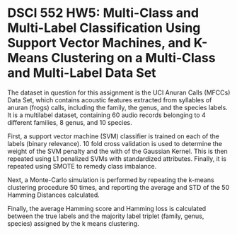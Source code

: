 # DSCI 552 HW5: Multi-Class and Multi-Label Classification Using Support Vector Machines, and K-Means Clustering on a Multi-Class and Multi-Label Data Set

The dataset in question for this assignment is the UCI Anuran Calls (MFCCs) Data Set, which contains acoustic features extracted from syllables of anuran (frogs) calls, including the family, the genus, and the species labels. It is a multilabel dataset, containing 60 audio records belonging to 4 different families, 8 genus, and 10 species.

First, a support vector machine (SVM) classifier is trained on each of the labels (binary relevance). 10 fold cross validation is used to determine the weight of the SVM penalty and the with of the Gaussian Kernel. This is then repeated using L1 penalized SVMs with standardized attributes. Finally, it is repeated using SMOTE to remedy class imbalance.

Next, a Monte-Carlo simulation is performed by repeating the k-means clustering procedure 50 times, and reporting the average and STD of the 50 Hamming Distances calculated.

Finally, the average Hamming score and Hamming loss is calculated between the true labels and the majority label triplet (family, genus, species) assigned by the k means clustering.

